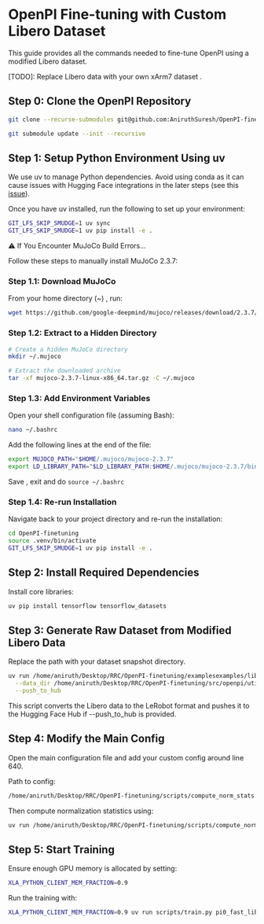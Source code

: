 # OpenPI Fine-tuning with Custom Libero Dataset

This guide provides all the commands needed to fine-tune OpenPI using a modified Libero dataset. 

[TODO]: Replace Libero data with your own xArm7 dataset . 

## Step 0: Clone the OpenPI Repository

```bash
git clone --recurse-submodules git@github.com:AniruthSuresh/OpenPI-finetuning.git

git submodule update --init --recursive
```

## Step 1: Setup Python Environment Using uv

We use uv to manage Python dependencies. Avoid using conda as it can cause issues with Hugging Face integrations in the later steps (see this [issue](https://github.com/huggingface/lerobot/issues/255)).

Once you have uv installed, run the following to set up your environment:

```bash
GIT_LFS_SKIP_SMUDGE=1 uv sync
GIT_LFS_SKIP_SMUDGE=1 uv pip install -e .
```

⚠️ If You Encounter MuJoCo Build Errors...

Follow these steps to manually install MuJoCo 2.3.7:


### Step 1.1: Download MuJoCo

From your home directory (~) , run:

```bash
wget https://github.com/google-deepmind/mujoco/releases/download/2.3.7/mujoco-2.3.7-linux-x86_64.tar.gz
```
### Step 1.2: Extract to a Hidden Directory

```bash
# Create a hidden MuJoCo directory
mkdir ~/.mujoco

# Extract the downloaded archive
tar -xf mujoco-2.3.7-linux-x86_64.tar.gz -C ~/.mujoco
```

### Step 1.3: Add Environment Variables

Open your shell configuration file (assuming Bash):

```bash
nano ~/.bashrc
```
Add the following lines at the end of the file:

```bash
export MUJOCO_PATH="$HOME/.mujoco/mujoco-2.3.7"
export LD_LIBRARY_PATH="$LD_LIBRARY_PATH:$HOME/.mujoco/mujoco-2.3.7/bin"
```

Save ,  exit and do `source ~/.bashrc`

### Step 1.4: Re-run Installation

Navigate back to your project directory and re-run the installation:

```bash
cd OpenPI-finetuning
source .venv/bin/activate
GIT_LFS_SKIP_SMUDGE=1 uv pip install -e .
```



## Step 2: Install Required Dependencies

Install core libraries:

```bash
uv pip install tensorflow tensorflow_datasets
```

## Step 3: Generate Raw Dataset from Modified Libero Data

Replace the path with your dataset snapshot directory.

```bash
uv run /home/aniruth/Desktop/RRC/OpenPI-finetuning/examplesexamples/libero/convert_libero_data_to_lerobot.py \
  --data_dir /home/aniruth/Desktop/RRC/OpenPI-finetuning/src/openpi/utils/my_libero_data/datasets--openvla--modified_libero_rlds/snapshots/6ce6aaaaabdbe590b1eef5cd29c0d33f14a08551/ \
  --push_to_hub
```

This script converts the Libero data to the LeRobot format and pushes it to the Hugging Face Hub if --push_to_hub is provided.

## Step 4: Modify the Main Config

Open the main configuration file and add your custom config around line 640.

Path to config:
```bash
/home/aniruth/Desktop/RRC/OpenPI-finetuning/scripts/compute_norm_stats.py
```

Then compute normalization statistics using:
```bash
uv run /home/aniruth/Desktop/RRC/OpenPI-finetuning/scripts/compute_norm_stats.py --config-name pi0_fast_libero_low_mem_finetune_mine
```

## Step 5: Start Training

Ensure enough GPU memory is allocated by setting:
```bash
XLA_PYTHON_CLIENT_MEM_FRACTION=0.9
```

Run the training with:
```bash
XLA_PYTHON_CLIENT_MEM_FRACTION=0.9 uv run scripts/train.py pi0_fast_libero_low_mem_finetune_mine
```
